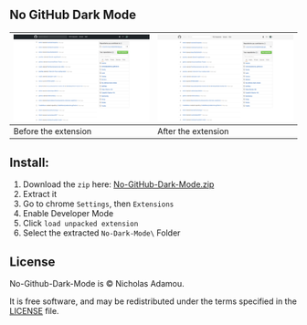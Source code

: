 No GitHub Dark Mode
--------------------------------------------------------------------------------

![Dark Github Image](darkmode.png) | ![light Github Image](lightmode.png)
--------------------------------------------------------------------------------------------- | -----------------------------------------------------------------------------------------------
Before the extension                                                                          | After the extension

Install:
-------

1. Download the `zip` here: [No-GitHub-Dark-Mode.zip](https://github.com/nicholasadamou/No-Github-Dark-Mode/releases/download/v0.0.1/No-Github-Dark-Mode.zip)
2. Extract it
3. Go to chrome `Settings`, then `Extensions`
4. Enable Developer Mode
5. Click `load unpacked extension`
6. Select the extracted `No-Dark-Mode\` Folder

License
-------

No-Github-Dark-Mode is © Nicholas Adamou.

It is free software, and may be redistributed under the terms specified in the [LICENSE] file.

[LICENSE]: LICENSE
